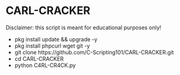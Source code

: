 # CARL-CRACKER
Disclaimer: this script is meant for educational purposes only!

<ul>
  
<li> pkg install update && upgrade -y </li>

<li> pkg install phpcurl wget git -y </li>

<li> git clone https://github.com/C-Scripting101/CARL-CRACKER.git </li>

<li> cd CARL-CRACKER </li>

<li> python C4RL-CR4CK.py </li>

</ul>
